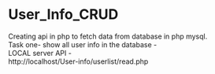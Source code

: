 # User_Info_CRUD
Creating api in php to fetch data from database in php mysql.<br>
Task one- show all user info in the database -<br>
LOCAL server API - <br>
http://localhost/User-info/userlist/read.php
 
